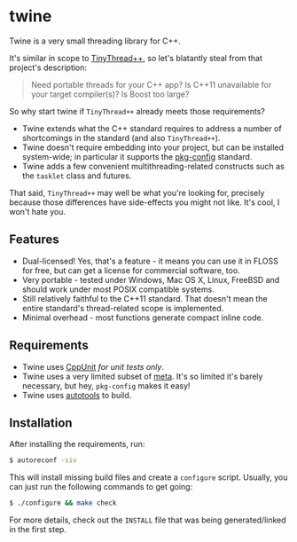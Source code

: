 twine
=====

Twine is a very small threading library for C++.

It's similar in scope to [TinyThread++](http://tinythreadpp.bitsnbites.eu/), so
let's blatantly steal from that project's description:

> Need portable threads for your C++ app? Is C++11 unavailable for your target
> compiler(s)? Is Boost too large?

So why start twine if `TinyThread++` already meets those requirements?

- Twine extends what the C++ standard requires to address a number of
  shortcomings in the standard (and also `TinyThread++`).
- Twine doesn't require embedding into your project, but can be installed
  system-wide; in particular it supports the
  [pkg-config](http://www.freedesktop.org/wiki/Software/pkg-config/) standard.
- Twine adds a few convenient multithreading-related constructs such as the
  `tasklet` class and futures.

That said, `TinyThread++` may well be what you're looking for, precisely because
those differences have side-effects you might not like. It's cool, I won't hate
you.


Features
--------

- Dual-licensed! Yes, that's a feature - it means you can use it in FLOSS for
  free, but can get a license for commercial software, too.
- Very portable - tested under Windows, Mac OS X, Linux, FreeBSD and should
  work under most POSIX compatible systems.
- Still relatively faithful to the C++11 standard. That doesn't mean the entire
  standard's thread-related scope is implemented.
- Minimal overhead - most functions generate compact inline code.


Requirements
------------

- Twine uses [CppUnit](http://cppunit.sourceforge.net) _for unit tests only_.
- Twine uses a very limited subset of [meta](https://github.com/jfinkhaeuser/meta).
  It's so limited it's barely necessary, but hey, `pkg-config` makes it easy!
- Twine uses [autotools](http://www.gnu.org/software/automake/manual/html_node/Autotools-Introduction.html)
 to build.


Installation
------------

After installing the requirements, run:

```bash
$ autoreconf -siv
```

This will install missing build files and create a `configure` script. Usually, you can just run the
following commands to get going:

```bash
$ ./configure && make check
```

For more details, check out the `INSTALL` file that was being generated/linked in the first step.

